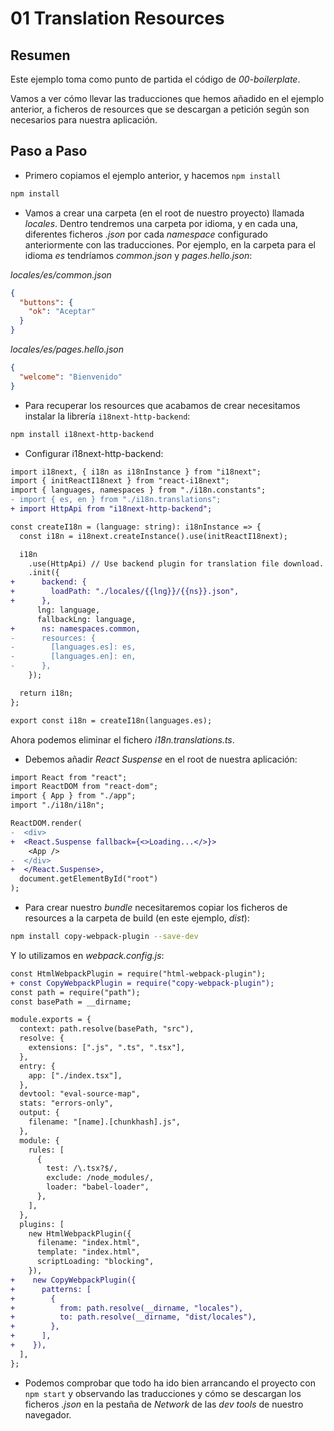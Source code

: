 # 01 Translation Resources

## Resumen

Este ejemplo toma como punto de partida el código de _00-boilerplate_.

Vamos a ver cómo llevar las traducciones que hemos añadido en el ejemplo anterior, a ficheros de resources que se descargan a petición según son necesarios para nuestra aplicación.

## Paso a Paso

- Primero copiamos el ejemplo anterior, y hacemos `npm install`

```bash
npm install
```

- Vamos a crear una carpeta (en el root de nuestro proyecto) llamada _locales_. Dentro tendremos una carpeta por idioma, y en cada una, diferentes ficheros _.json_ por cada _namespace_ configurado anteriormente con las traducciones. Por ejemplo, en la carpeta para el idioma _es_ tendríamos _common.json_ y _pages.hello.json_:

_locales/es/common.json_

```json
{
  "buttons": {
    "ok": "Aceptar"
  }
}
```

_locales/es/pages.hello.json_

```json
{
  "welcome": "Bienvenido"
}
```

- Para recuperar los resources que acabamos de crear necesitamos instalar la librería `i18next-http-backend`:

```bash
npm install i18next-http-backend
```

- Configurar i18next-http-backend:

```diff
import i18next, { i18n as i18nInstance } from "i18next";
import { initReactI18next } from "react-i18next";
import { languages, namespaces } from "./i18n.constants";
- import { es, en } from "./i18n.translations";
+ import HttpApi from "i18next-http-backend";

const createI18n = (language: string): i18nInstance => {
  const i18n = i18next.createInstance().use(initReactI18next);

  i18n
    .use(HttpApi) // Use backend plugin for translation file download.
    .init({
+      backend: {
+        loadPath: "./locales/{{lng}}/{{ns}}.json",
+      },
      lng: language,
      fallbackLng: language,
+      ns: namespaces.common,
-      resources: {
-        [languages.es]: es,
-        [languages.en]: en,
-      },
    });

  return i18n;
};

export const i18n = createI18n(languages.es);
```

Ahora podemos eliminar el fichero _i18n.translations.ts_.

- Debemos añadir _React Suspense_ en el root de nuestra aplicación:

```diff
import React from "react";
import ReactDOM from "react-dom";
import { App } from "./app";
import "./i18n/i18n";

ReactDOM.render(
-  <div>
+  <React.Suspense fallback={<>Loading...</>}>
    <App />
-  </div>
+  </React.Suspense>,
  document.getElementById("root")
);
```

- Para crear nuestro _bundle_ necesitaremos copiar los ficheros de resources a la carpeta de build (en este ejemplo, _dist_):

```bash
npm install copy-webpack-plugin --save-dev
```

Y lo utilizamos en _webpack.config.js_:

```diff
const HtmlWebpackPlugin = require("html-webpack-plugin");
+ const CopyWebpackPlugin = require("copy-webpack-plugin");
const path = require("path");
const basePath = __dirname;

module.exports = {
  context: path.resolve(basePath, "src"),
  resolve: {
    extensions: [".js", ".ts", ".tsx"],
  },
  entry: {
    app: ["./index.tsx"],
  },
  devtool: "eval-source-map",
  stats: "errors-only",
  output: {
    filename: "[name].[chunkhash].js",
  },
  module: {
    rules: [
      {
        test: /\.tsx?$/,
        exclude: /node_modules/,
        loader: "babel-loader",
      },
    ],
  },
  plugins: [
    new HtmlWebpackPlugin({
      filename: "index.html",
      template: "index.html",
      scriptLoading: "blocking",
    }),
+    new CopyWebpackPlugin({
+      patterns: [
+        {
+          from: path.resolve(__dirname, "locales"),
+          to: path.resolve(__dirname, "dist/locales"),
+        },
+      ],
+    }),
  ],
};
```

- Podemos comprobar que todo ha ido bien arrancando el proyecto con `npm start` y observando las traducciones y cómo se descargan los ficheros _.json_ en la pestaña de _Network_ de las _dev tools_ de nuestro navegador.
